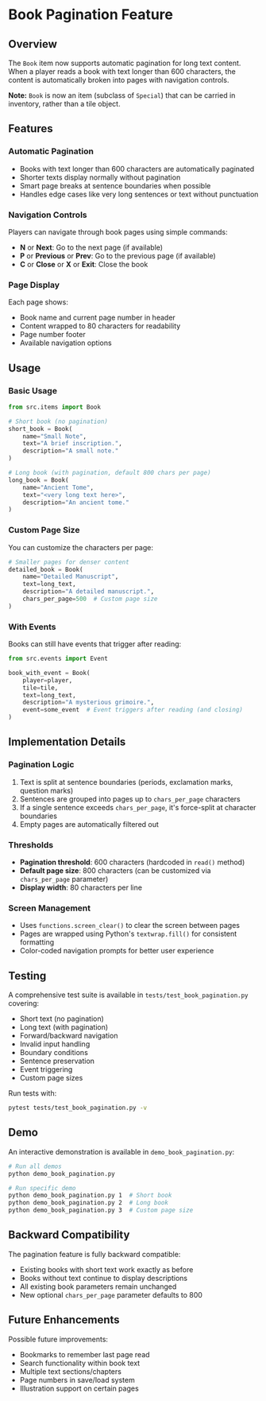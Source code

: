 # Book Pagination Feature

## Overview

The `Book` item now supports automatic pagination for long text content. When a player reads a book with text longer than 600 characters, the content is automatically broken into pages with navigation controls.

**Note:** `Book` is now an item (subclass of `Special`) that can be carried in inventory, rather than a tile object.

## Features

### Automatic Pagination
- Books with text longer than 600 characters are automatically paginated
- Shorter texts display normally without pagination
- Smart page breaks at sentence boundaries when possible
- Handles edge cases like very long sentences or text without punctuation

### Navigation Controls
Players can navigate through book pages using simple commands:
- **N** or **Next**: Go to the next page (if available)
- **P** or **Previous** or **Prev**: Go to the previous page (if available)
- **C** or **Close** or **X** or **Exit**: Close the book

### Page Display
Each page shows:
- Book name and current page number in header
- Content wrapped to 80 characters for readability
- Page number footer
- Available navigation options

## Usage

### Basic Usage
```python
from src.items import Book

# Short book (no pagination)
short_book = Book(
    name="Small Note",
    text="A brief inscription.",
    description="A small note."
)

# Long book (with pagination, default 800 chars per page)
long_book = Book(
    name="Ancient Tome",
    text="<very long text here>",
    description="An ancient tome."
)
```

### Custom Page Size
You can customize the characters per page:
```python
# Smaller pages for denser content
detailed_book = Book(
    name="Detailed Manuscript",
    text=long_text,
    description="A detailed manuscript.",
    chars_per_page=500  # Custom page size
)
```

### With Events
Books can still have events that trigger after reading:
```python
from src.events import Event

book_with_event = Book(
    player=player,
    tile=tile,
    text=long_text,
    description="A mysterious grimoire.",
    event=some_event  # Event triggers after reading (and closing)
)
```

## Implementation Details

### Pagination Logic
1. Text is split at sentence boundaries (periods, exclamation marks, question marks)
2. Sentences are grouped into pages up to `chars_per_page` characters
3. If a single sentence exceeds `chars_per_page`, it's force-split at character boundaries
4. Empty pages are automatically filtered out

### Thresholds
- **Pagination threshold**: 600 characters (hardcoded in `read()` method)
- **Default page size**: 800 characters (can be customized via `chars_per_page` parameter)
- **Display width**: 80 characters per line

### Screen Management
- Uses `functions.screen_clear()` to clear the screen between pages
- Pages are wrapped using Python's `textwrap.fill()` for consistent formatting
- Color-coded navigation prompts for better user experience

## Testing

A comprehensive test suite is available in `tests/test_book_pagination.py` covering:
- Short text (no pagination)
- Long text (with pagination)
- Forward/backward navigation
- Invalid input handling
- Boundary conditions
- Sentence preservation
- Event triggering
- Custom page sizes

Run tests with:
```bash
pytest tests/test_book_pagination.py -v
```

## Demo

An interactive demonstration is available in `demo_book_pagination.py`:
```bash
# Run all demos
python demo_book_pagination.py

# Run specific demo
python demo_book_pagination.py 1  # Short book
python demo_book_pagination.py 2  # Long book
python demo_book_pagination.py 3  # Custom page size
```

## Backward Compatibility

The pagination feature is fully backward compatible:
- Existing books with short text work exactly as before
- Books without text continue to display descriptions
- All existing book parameters remain unchanged
- New optional `chars_per_page` parameter defaults to 800

## Future Enhancements

Possible future improvements:
- Bookmarks to remember last page read
- Search functionality within book text
- Multiple text sections/chapters
- Page numbers in save/load system
- Illustration support on certain pages
